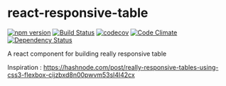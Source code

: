 # react-responsive-table
[![npm version](https://badge.fury.io/js/react-responsive-table.svg)](https://badge.fury.io/js/react-responsive-table) 
[![Build Status](https://travis-ci.org/jtassin/react-responsive-table.svg?branch=master)](https://travis-ci.org/jtassin/react-responsive-table)
[![codecov](https://codecov.io/gh/jtassin/react-responsive-table/branch/master/graph/badge.svg)](https://codecov.io/gh/jtassin/react-responsive-table)
[![Code Climate](https://codeclimate.com/github/jtassin/react-responsive-table/badges/gpa.svg)](https://codeclimate.com/github/jtassin/react-responsive-table)
[![Dependency Status](https://www.versioneye.com/user/projects/57b4cdc22236f4002b96697b/badge.png)](https://www.versioneye.com/user/projects/57b4cdc22236f4002b96697b)


A react component for building really responsive table


Inspiration : https://hashnode.com/post/really-responsive-tables-using-css3-flexbox-cijzbxd8n00pwvm53sl4l42cx